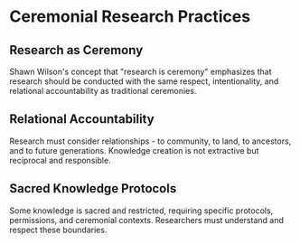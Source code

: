 # Ceremonial Research Practices

## Research as Ceremony

Shawn Wilson's concept that "research is ceremony" emphasizes that research should be conducted with the same respect, intentionality, and relational accountability as traditional ceremonies.

## Relational Accountability

Research must consider relationships - to community, to land, to ancestors, and to future generations. Knowledge creation is not extractive but reciprocal and responsible.

## Sacred Knowledge Protocols

Some knowledge is sacred and restricted, requiring specific protocols, permissions, and ceremonial contexts. Researchers must understand and respect these boundaries.
